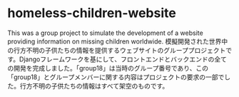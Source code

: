 # homeless-children-website
This was a group project to simulate the development of a website providing information on missing children worldwide. 
模擬開発された世界中の行方不明の子供たちの情報を提供するウェブサイトのグループプロジェクトです。Djangoフレームワークを基にして、フロントエンドとバックエンドの全ての開発を完成しました。「group18」は当時のグループ番号であり、この「group18」とグループメンバーに関する内容はプロジェクトの要求の一部でした。行方不明の子供たちの情報はすべて架空のものです。
